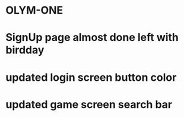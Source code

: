 # OLYM-ONE
# SignUp page almost done left with birdday
# updated login screen button color
# updated game screen search bar
